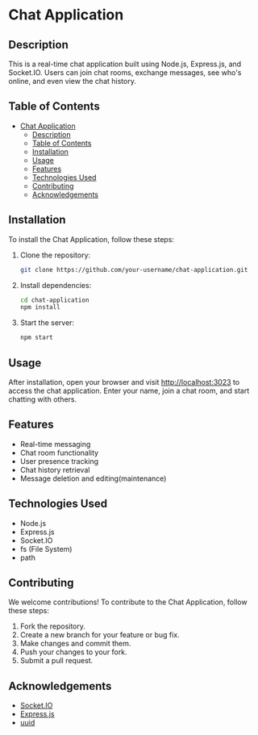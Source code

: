 # Chat Application

## Description

This is a real-time chat application built using Node.js, Express.js, and Socket.IO. Users can join chat rooms, exchange messages, see who's online, and even view the chat history.

## Table of Contents

- [Chat Application](#chat-application)
  - [Description](#description)
  - [Table of Contents](#table-of-contents)
  - [Installation](#installation)
  - [Usage](#usage)
  - [Features](#features)
  - [Technologies Used](#technologies-used)
  - [Contributing](#contributing)
  - [Acknowledgements](#acknowledgements)
 

## Installation

To install the Chat Application, follow these steps:

1. Clone the repository:

   ```bash
   git clone https://github.com/your-username/chat-application.git
   ```

2. Install dependencies:

   ```bash
   cd chat-application
   npm install
   ```

3. Start the server:

   ```bash
   npm start
   ```

## Usage

After installation, open your browser and visit [http://localhost:3023](http://localhost:3023) to access the chat application. Enter your name, join a chat room, and start chatting with others.

## Features

- Real-time messaging
- Chat room functionality
- User presence tracking
- Chat history retrieval
- Message deletion and editing(maintenance)

## Technologies Used

- Node.js
- Express.js
- Socket.IO
- fs (File System)
- path

## Contributing

We welcome contributions! To contribute to the Chat Application, follow these steps:

1. Fork the repository.
2. Create a new branch for your feature or bug fix.
3. Make changes and commit them.
4. Push your changes to your fork.
5. Submit a pull request.


## Acknowledgements

- [Socket.IO](https://socket.io/)
- [Express.js](https://expressjs.com/)
- [uuid](https://www.npmjs.com/package/uuid)

